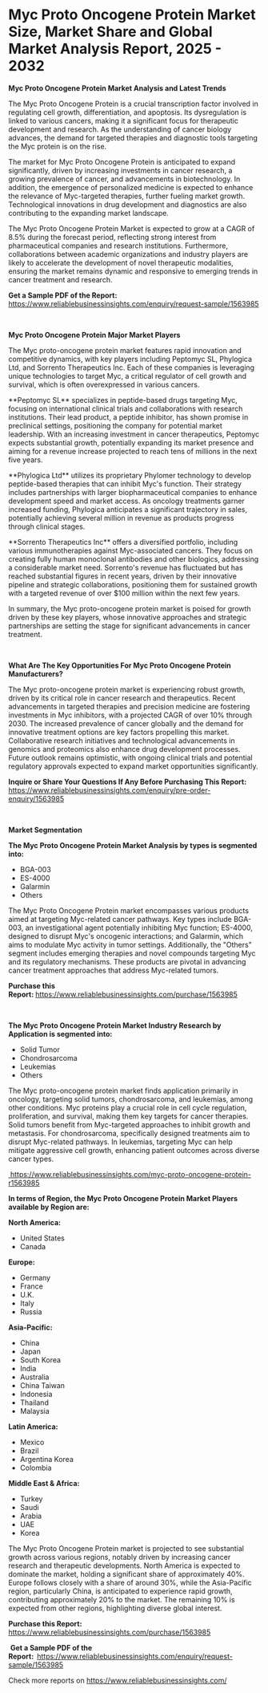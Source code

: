 <p><h1>Myc Proto Oncogene Protein Market Size, Market Share and Global Market Analysis Report, 2025 - 2032</h1></p><p><strong>Myc Proto Oncogene Protein Market Analysis and Latest Trends</strong></p>
<p><p>The Myc Proto Oncogene Protein is a crucial transcription factor involved in regulating cell growth, differentiation, and apoptosis. Its dysregulation is linked to various cancers, making it a significant focus for therapeutic development and research. As the understanding of cancer biology advances, the demand for targeted therapies and diagnostic tools targeting the Myc protein is on the rise.</p><p>The market for Myc Proto Oncogene Protein is anticipated to expand significantly, driven by increasing investments in cancer research, a growing prevalence of cancer, and advancements in biotechnology. In addition, the emergence of personalized medicine is expected to enhance the relevance of Myc-targeted therapies, further fueling market growth. Technological innovations in drug development and diagnostics are also contributing to the expanding market landscape.</p><p>The Myc Proto Oncogene Protein Market is expected to grow at a CAGR of 8.5% during the forecast period, reflecting strong interest from pharmaceutical companies and research institutions. Furthermore, collaborations between academic organizations and industry players are likely to accelerate the development of novel therapeutic modalities, ensuring the market remains dynamic and responsive to emerging trends in cancer treatment and research.</p></p>
<p><strong>Get a Sample PDF of the Report:&nbsp;</strong> <a href="https://www.reliablebusinessinsights.com/enquiry/request-sample/1563985?utm_campaign=3003&utm_medium=2&utm_source=Github&utm_content=ia&utm_term=08032025&utm_id=myc-proto-oncogene-protein">https://www.reliablebusinessinsights.com/enquiry/request-sample/1563985</a></p>
<p>&nbsp;</p>
<p><strong>Myc Proto Oncogene Protein Major Market Players</strong></p>
<p><p>The Myc proto-oncogene protein market features rapid innovation and competitive dynamics, with key players including Peptomyc SL, Phylogica Ltd, and Sorrento Therapeutics Inc. Each of these companies is leveraging unique technologies to target Myc, a critical regulator of cell growth and survival, which is often overexpressed in various cancers.</p><p>**Peptomyc SL** specializes in peptide-based drugs targeting Myc, focusing on international clinical trials and collaborations with research institutions. Their lead product, a peptide inhibitor, has shown promise in preclinical settings, positioning the company for potential market leadership. With an increasing investment in cancer therapeutics, Peptomyc expects substantial growth, potentially expanding its market presence and aiming for a revenue increase projected to reach tens of millions in the next five years.</p><p>**Phylogica Ltd** utilizes its proprietary Phylomer technology to develop peptide-based therapies that can inhibit Myc's function. Their strategy includes partnerships with larger biopharmaceutical companies to enhance development speed and market access. As oncology treatments garner increased funding, Phylogica anticipates a significant trajectory in sales, potentially achieving several million in revenue as products progress through clinical stages.</p><p>**Sorrento Therapeutics Inc** offers a diversified portfolio, including various immunotherapies against Myc-associated cancers. They focus on creating fully human monoclonal antibodies and other biologics, addressing a considerable market need. Sorrento's revenue has fluctuated but has reached substantial figures in recent years, driven by their innovative pipeline and strategic collaborations, positioning them for sustained growth with a targeted revenue of over $100 million within the next few years.</p><p>In summary, the Myc proto-oncogene protein market is poised for growth driven by these key players, whose innovative approaches and strategic partnerships are setting the stage for significant advancements in cancer treatment.</p></p>
<p>&nbsp;</p>
<p><strong>What Are The Key Opportunities For Myc Proto Oncogene Protein Manufacturers?</strong></p>
<p><p>The Myc proto-oncogene protein market is experiencing robust growth, driven by its critical role in cancer research and therapeutics. Recent advancements in targeted therapies and precision medicine are fostering investments in Myc inhibitors, with a projected CAGR of over 10% through 2030. The increased prevalence of cancer globally and the demand for innovative treatment options are key factors propelling this market. Collaborative research initiatives and technological advancements in genomics and proteomics also enhance drug development processes. Future outlook remains optimistic, with ongoing clinical trials and potential regulatory approvals expected to expand market opportunities significantly.</p></p>
<p><strong>Inquire or Share Your Questions If Any Before Purchasing This Report:</strong> <a href="https://www.reliablebusinessinsights.com/enquiry/pre-order-enquiry/1563985?utm_campaign=3003&utm_medium=2&utm_source=Github&utm_content=ia&utm_term=08032025&utm_id=myc-proto-oncogene-protein">https://www.reliablebusinessinsights.com/enquiry/pre-order-enquiry/1563985</a></p>
<p>&nbsp;</p>
<p><strong>Market Segmentation</strong></p>
<p><strong>The Myc Proto Oncogene Protein Market Analysis by types is segmented into:</strong></p>
<p><ul><li>BGA-003</li><li>ES-4000</li><li>Galarmin</li><li>Others</li></ul></p>
<p><p>The Myc Proto Oncogene Protein market encompasses various products aimed at targeting Myc-related cancer pathways. Key types include BGA-003, an investigational agent potentially inhibiting Myc function; ES-4000, designed to disrupt Myc's oncogenic interactions; and Galarmin, which aims to modulate Myc activity in tumor settings. Additionally, the "Others" segment includes emerging therapies and novel compounds targeting Myc and its regulatory mechanisms. These products are pivotal in advancing cancer treatment approaches that address Myc-related tumors.</p></p>
<p><strong>Purchase this Report:&nbsp;</strong><a href="https://www.reliablebusinessinsights.com/purchase/1563985?utm_campaign=3003&utm_medium=2&utm_source=Github&utm_content=ia&utm_term=08032025&utm_id=myc-proto-oncogene-protein">https://www.reliablebusinessinsights.com/purchase/1563985</a></p>
<p>&nbsp;</p>
<p><strong>The Myc Proto Oncogene Protein Market Industry Research by Application is segmented into:</strong></p>
<p><ul><li>Solid Tumor</li><li>Chondrosarcoma</li><li>Leukemias</li><li>Others</li></ul></p>
<p><p>The Myc proto-oncogene protein market finds application primarily in oncology, targeting solid tumors, chondrosarcoma, and leukemias, among other conditions. Myc proteins play a crucial role in cell cycle regulation, proliferation, and survival, making them key targets for cancer therapies. Solid tumors benefit from Myc-targeted approaches to inhibit growth and metastasis. For chondrosarcoma, specifically designed treatments aim to disrupt Myc-related pathways. In leukemias, targeting Myc can help mitigate aggressive cell growth, enhancing patient outcomes across diverse cancer types.</p></p>
<p><a href="https://www.reliablebusinessinsights.com/myc-proto-oncogene-protein-r1563985?utm_campaign=3003&utm_medium=2&utm_source=Github&utm_content=ia&utm_term=08032025&utm_id=myc-proto-oncogene-protein">&nbsp;https://www.reliablebusinessinsights.com/myc-proto-oncogene-protein-r1563985</a></p>
<p><strong>In terms of Region, the Myc Proto Oncogene Protein Market Players available by Region are:</strong></p>
<p>
    <p> <strong> North America: </strong>
        <ul>
            <li>United States</li>
            <li>Canada</li>
        </ul>
        </p> 
    <p> <strong> Europe: </strong>
        <ul>
            <li>Germany</li>
            <li>France</li>
            <li>U.K.</li>
            <li>Italy</li>
            <li>Russia</li>
        </ul>
        </p> 
    <p> <strong> Asia-Pacific: </strong>
        <ul>
            <li>China</li>
            <li>Japan</li>
            <li>South Korea</li>
            <li>India</li>
            <li>Australia</li>
            <li>China Taiwan</li>
            <li>Indonesia</li>
            <li>Thailand</li>
            <li>Malaysia</li>
        </ul>
        </p> 
    <p> <strong> Latin America: </strong>
        <ul>
            <li>Mexico</li>
            <li>Brazil</li>
            <li>Argentina Korea</li>
            <li>Colombia</li>
        </ul>
        </p> 
    <p> <strong> Middle East & Africa: </strong>
        <ul>
            <li>Turkey</li>
            <li>Saudi</li>
            <li>Arabia</li>
            <li>UAE</li>
            <li>Korea</li>
        </ul>
    </p>
    </p>
<p><p>The Myc Proto Oncogene Protein market is projected to see substantial growth across various regions, notably driven by increasing cancer research and therapeutic developments. North America is expected to dominate the market, holding a significant share of approximately 40%. Europe follows closely with a share of around 30%, while the Asia-Pacific region, particularly China, is anticipated to experience rapid growth, contributing approximately 20% to the market. The remaining 10% is expected from other regions, highlighting diverse global interest.</p></p>
<p><strong>Purchase this Report: </strong><a href="https://www.reliablebusinessinsights.com/purchase/1563985?utm_campaign=3003&utm_medium=2&utm_source=Github&utm_content=ia&utm_term=08032025&utm_id=myc-proto-oncogene-protein">https://www.reliablebusinessinsights.com/purchase/1563985</a></p>
<p>&nbsp;<strong>Get a Sample PDF of the Report:&nbsp;&nbsp;</strong><a href="https://www.reliablebusinessinsights.com/enquiry/request-sample/1563985?utm_campaign=3003&utm_medium=2&utm_source=Github&utm_content=ia&utm_term=08032025&utm_id=myc-proto-oncogene-protein">https://www.reliablebusinessinsights.com/enquiry/request-sample/1563985</a></p>
<p><strong></strong></p>
<p>Check more reports on <a href="https://www.reliablebusinessinsights.com/?utm_campaign=3003&utm_medium=2&utm_source=Github&utm_content=ia&utm_term=08032025&utm_id=myc-proto-oncogene-protein">https://www.reliablebusinessinsights.com/</a></p>